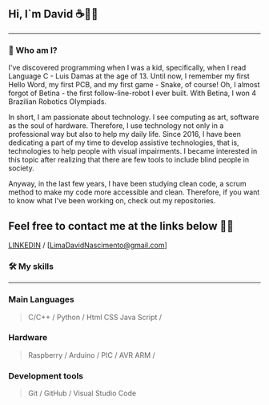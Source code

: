 ## Hi, I`m David ☕👨‍💻
-----------------------

### 🤖 Who am I? 

I've discovered programming when I was a kid, specifically, when I read Language C - Luis Damas at the age of 13. Until now, I remember my first Hello Word, my first PCB, and my first game - Snake, of course! Oh, I almost forgot of Betina - the first follow-line-robot I ever built. With Betina, I won 4 Brazilian Robotics Olympiads.

In short, I am passionate about technology. I see computing as art, software as the soul of hardware. Therefore, I use technology not only in a professional way but also to help my daily life. Since 2016, I have been dedicating a part of my time to develop assistive technologies, that is, technologies to help people with visual impairments. I became interested in this topic after realizing that there are few tools to include blind people in society.

Anyway, in the last few years, I have been studying clean code, a scrum method to make my code more accessible and clean. Therefore, if you want to know what I've been working on, check out my repositories.

Feel free to contact me at the links below 🤖😊
-----------------------------------------------------

[LINKEDIN](https://www.linkedin.com/in/devdavidlima/) / [LimaDavidNascimento@gmail.com] 

### 🛠️ My skills
-----------------------------------------------------

### Main Languages

> C/C++ / Python / Html CSS Java Script /
 
### Hardware

> Raspberry / Arduino / PIC / AVR ARM /

### Development tools

> Git / GitHub / Visual Studio Code



<!--
**Limadavida/Limadavida** is a ✨ _special_ ✨ repository because its `README.md` (this file) appears on your GitHub profile.

Here are some ideas to get you started:

- 🔭 I’m currently working on ...
- 🌱 I’m currently learning ...
- 👯 I’m looking to collaborate on ...
- 🤔 I’m looking for help with ...
- 💬 Ask me about ...
- 📫 How to reach me: ...
- 😄 Pronouns: ...
- ⚡ Fun fact: ...
-->
